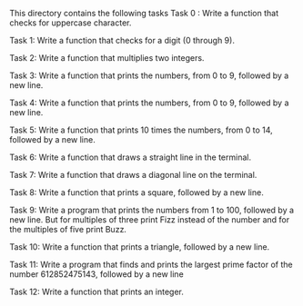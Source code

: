 This directory contains the following tasks
Task 0 : Write a function that checks for uppercase character.

Task 1: Write a function that checks for a digit (0 through 9).

Task 2: Write a function that multiplies two integers.

Task 3: Write a function that prints the numbers, from 0 to 9, followed by a new line.

Task 4: Write a function that prints the numbers, from 0 to 9, followed by a new line.

Task 5: Write a function that prints 10 times the numbers, from 0 to 14, followed by a new line.

Task 6: Write a function that draws a straight line in the terminal.

Task 7: Write a function that draws a diagonal line on the terminal.

Task 8: Write a function that prints a square, followed by a new line.

Task 9: Write a program that prints the numbers from 1 to 100, followed by a new line. But for multiples of three print Fizz instead of the number and for the multiples of five print Buzz.

Task 10: Write a function that prints a triangle, followed by a new line.

Task 11: Write a program that finds and prints the largest prime factor of the number 612852475143, followed by a new line

Task 12: Write a function that prints an integer.

